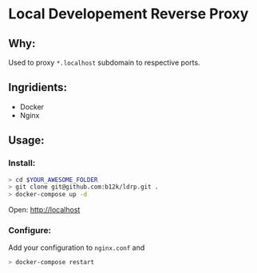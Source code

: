 # Local Developement Reverse Proxy

## Why:

Used to proxy `*.localhost` subdomain to respective ports.

## Ingridients:
- Docker
- Nginx

## Usage:
### Install:
```bash
> cd $YOUR_AWESOME_FOLDER
> git clone git@github.com:b12k/ldrp.git .
> docker-compose up -d
```
Open: [http://localhost](http://localhost)

### Configure:
Add your configuration to `nginx.conf` and
```bash
> docker-compose restart
```
